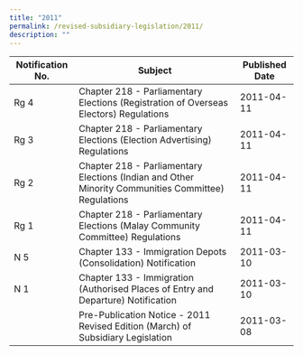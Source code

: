 ```yaml
---
title: "2011"
permalink: /revised-subsidiary-legislation/2011/
description: ""
---
```

|Notification No.|Subject|Published Date|
|---|---|---|
|Rg 4|Chapter 218 - Parliamentary Elections (Registration of Overseas Electors) Regulations|2011-04-11|
|Rg 3|Chapter 218 - Parliamentary Elections (Election Advertising) Regulations|2011-04-11|
|Rg 2|Chapter 218 - Parliamentary Elections (Indian and Other Minority Communities Committee) Regulations|2011-04-11|
|Rg 1|Chapter 218 - Parliamentary Elections (Malay Community Committee) Regulations|2011-04-11|
|N 5|Chapter 133 - Immigration Depots (Consolidation) Notification|2011-03-10|
|N 1|Chapter 133 - Immigration (Authorised Places of Entry and Departure) Notification|2011-03-10|
||Pre-Publication Notice - 2011 Revised Edition (March) of Subsidiary Legislation|2011-03-08|
